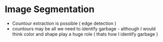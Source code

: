 # Image Segmentation

- Countour extraction is possible ( edge detection )
- countours may be all we need to identify garbage - although I would think color and shape play a huge role ( thats how I identify garbage )
